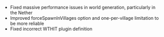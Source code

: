 - Fixed massive performance issues in world generation, particularly in the Nether
- Improved forceSpawnInVillages option and one-per-village limitation to be more reliable
- Fixed incorrect WTHIT plugin definition